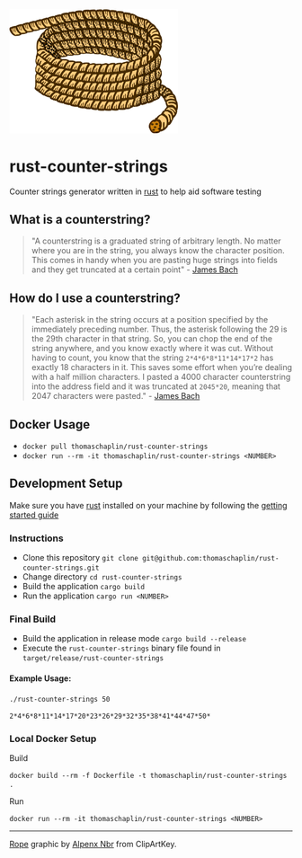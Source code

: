 <img src="assets/logo.png" alt="logo" width="300"/>

# rust-counter-strings

Counter strings generator written in [rust](https://www.rust-lang.org/) to help aid software testing

## What is a counterstring?

> "A counterstring is a graduated string of arbitrary length. No matter where you are in the string, you always know the character position. This comes in handy when you are pasting huge strings into fields and they get truncated at a certain point" - [James Bach](https://www.satisfice.com/blog/archives/22)

## How do I use a counterstring?

> "Each asterisk in the string occurs at a position specified by the immediately preceding number. Thus, the asterisk following the 29 is the 29th character in that string. So, you can chop the end of the string anywhere, and you know exactly where it was cut. Without having to count, you know that the string `2*4*6*8*11*14*17*2` has exactly 18 characters in it. This saves some effort when you’re dealing with a half million characters. I pasted a 4000 character counterstring into the address field and it was truncated at `2045*20`, meaning that 2047 characters were pasted." - [James Bach](https://www.satisfice.com/blog/archives/22)

## Docker Usage

- `docker pull thomaschaplin/rust-counter-strings`
- `docker run --rm -it thomaschaplin/rust-counter-strings <NUMBER>`

## Development Setup

Make sure you have [rust](https://www.rust-lang.org/) installed on your machine by following the [getting started guide](https://www.rust-lang.org/learn/get-started)

### Instructions

* Clone this repository `git clone git@github.com:thomaschaplin/rust-counter-strings.git`
* Change directory `cd rust-counter-strings`
* Build the application `cargo build`
* Run the application `cargo run <NUMBER>`

### Final Build

* Build the application in release mode `cargo build --release`
* Execute the `rust-counter-strings` binary file found in `target/release/rust-counter-strings`

#### Example Usage:

`./rust-counter-strings 50`

```
2*4*6*8*11*14*17*20*23*26*29*32*35*38*41*44*47*50*
```

### Local Docker Setup

Build
```
docker build --rm -f Dockerfile -t thomaschaplin/rust-counter-strings .
```

Run
```
docker run --rm -it thomaschaplin/rust-counter-strings <NUMBER>
```

---

[Rope](https://www.clipartkey.com/view/imioim_rope-lasso-clipart-rope-black-and-white/) graphic by <a href="https://www.clipartkey.com/upic/322/">Alpenx Nbr</a> from ClipArtKey.
